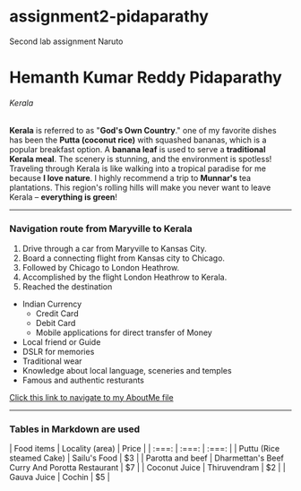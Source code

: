 # assignment2-pidaparathy
Second lab assignment
Naruto
# Hemanth Kumar Reddy Pidaparathy
###### Kerala

**Kerala** is referred to as "**God's Own Country**." one of my favorite dishes has been the **Putta (coconut rice)** with squashed bananas, which is a popular breakfast option. A **banana leaf** is used to serve a **traditional Kerala meal**. The scenery is stunning, and the environment is spotless! Traveling through Kerala is like walking into a tropical paradise for me because **I love nature**. I highly recommend a trip to **Munnar's** tea plantations. This region's rolling hills will make you never want to leave Kerala – **everything is green**!

***

### Navigation route from Maryville to Kerala

1. Drive through a car from Maryville to Kansas City.
2. Board a connecting flight from Kansas city to Chicago. 
3. Followed by Chicago to London Heathrow.
4. Accomplished by the flight London Heathrow to Kerala.
5. Reached the destination

- Indian Currency
    - Credit Card
    - Debit Card
    - Mobile applications for direct transfer of Money
- Local friend or Guide
- DSLR for memories
- Traditional wear
- Knowledge about local language, sceneries and temples
- Famous and authentic resturants

[Click this link to navigate to my AboutMe file](https://github.com/Hemanthkumarreddy/assignment2-pidaparathy/blob/e45f31b7ea67a9c83aa47bcbc7358ad5c9437871/AboutMe.md)

***

### Tables in Markdown are used

| Food items | Locality (area) | Price |
| :===: | :===: | :===: |
| Puttu (Rice steamed Cake) | Sailu's Food | $3 |
| Parotta and beef | Dharmettan's Beef Curry And Porotta Restaurant | $7 |
| Coconut Juice | Thiruvendram | $2 |
|  Gauva Juice | Cochin | $5 |